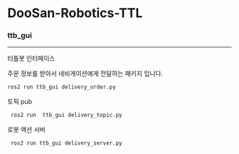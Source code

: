 # DooSan-Robotics-TTL



### ttb_gui
---

터틀봇 인터페이스

주문 정보를 받아서 네비게이션에게 전달하는 패키지 입니다. 

```bash
ros2 run ttb_gui delivery_order.py 
```

토픽 pub 

```bash
 ros2 run  ttb_gui delivery_topic.py 
```

로봇 액션 서버
```bash
 ros2 run ttb_gui delivery_server.py 
```
